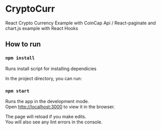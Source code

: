 # CryptoCurr
React Crypto Currency Example with CoinCap Api
/
React-paginate and chart.js example with React Hooks

## How to run

### `npm install`

Runs install script for installing dependicies

In the project directory, you can run:

### `npm start`

Runs the app in the development mode.\
Open [http://localhost:3000](http://localhost:3000) to view it in the browser.

The page will reload if you make edits.\
You will also see any lint errors in the console.
